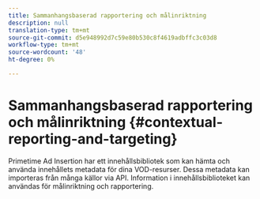 ```yaml
---
title: Sammanhangsbaserad rapportering och målinriktning
description: null
translation-type: tm+mt
source-git-commit: d5e948992d7c59e80b530c8f4619adbffc3c03d8
workflow-type: tm+mt
source-wordcount: '48'
ht-degree: 0%

---
```



# Sammanhangsbaserad rapportering och målinriktning {#contextual-reporting-and-targeting}

Primetime Ad Insertion har ett innehållsbibliotek som kan hämta och använda innehållets metadata för dina VOD-resurser. Dessa metadata kan importeras från många källor via API. Information i innehållsbiblioteket kan användas för målinriktning och rapportering.
